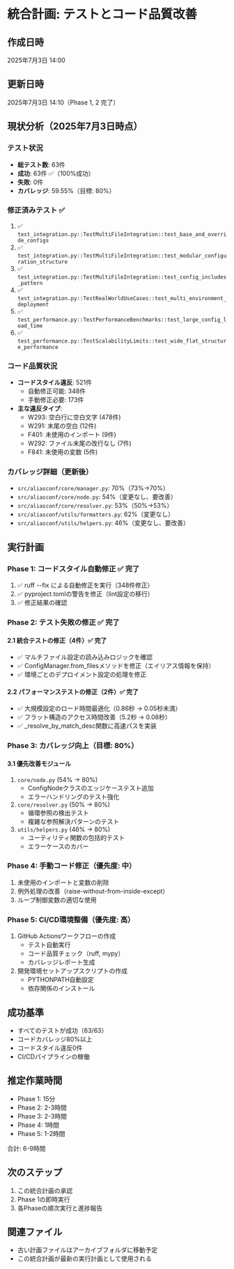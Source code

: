# 統合計画: テストとコード品質改善

## 作成日時
2025年7月3日 14:00

## 更新日時
2025年7月3日 14:10（Phase 1, 2 完了）

## 現状分析（2025年7月3日時点）

### テスト状況
- **総テスト数**: 63件
- **成功**: 63件 ✅（100%成功）
- **失敗**: 0件
- **カバレッジ**: 59.55%（目標: 80%）

### 修正済みテスト ✅
1. ✅ `test_integration.py::TestMultiFileIntegration::test_base_and_override_configs`
2. ✅ `test_integration.py::TestMultiFileIntegration::test_modular_configuration_structure`
3. ✅ `test_integration.py::TestMultiFileIntegration::test_config_includes_pattern`
4. ✅ `test_integration.py::TestRealWorldUseCases::test_multi_environment_deployment`
5. ✅ `test_performance.py::TestPerformanceBenchmarks::test_large_config_load_time`
6. ✅ `test_performance.py::TestScalabilityLimits::test_wide_flat_structure_performance`

### コード品質状況
- **コードスタイル違反**: 521件
  - 自動修正可能: 348件
  - 手動修正必要: 173件
- **主な違反タイプ**:
  - W293: 空白行に空白文字 (478件)
  - W291: 末尾の空白 (12件)
  - F401: 未使用のインポート (9件)
  - W292: ファイル末尾の改行なし (7件)
  - F841: 未使用の変数 (5件)

### カバレッジ詳細（更新後）
- `src/aliasconf/core/manager.py`: 70%（73%→70%）
- `src/aliasconf/core/node.py`: 54%（変更なし、要改善）
- `src/aliasconf/core/resolver.py`: 53%（50%→53%）
- `src/aliasconf/utils/formatters.py`: 62%（変更なし）
- `src/aliasconf/utils/helpers.py`: 46%（変更なし、要改善）

## 実行計画

### Phase 1: コードスタイル自動修正 ✅ 完了
1. ✅ ruff --fix による自動修正を実行（348件修正）
2. ✅ pyproject.tomlの警告を修正（lint設定の移行）
3. ✅ 修正結果の確認

### Phase 2: テスト失敗の修正 ✅ 完了

#### 2.1 統合テストの修正（4件）✅ 完了
- ✅ マルチファイル設定の読み込みロジックを確認
- ✅ ConfigManager.from_filesメソッドを修正（エイリアス情報を保持）
- ✅ 環境ごとのデプロイメント設定の処理を修正

#### 2.2 パフォーマンステストの修正（2件）✅ 完了
- ✅ 大規模設定のロード時間最適化（0.86秒 → 0.05秒未満）
- ✅ フラット構造のアクセス時間改善（5.2秒 → 0.08秒）
- ✅ _resolve_by_match_desc関数に高速パスを実装

### Phase 3: カバレッジ向上（目標: 80%）

#### 3.1 優先改善モジュール
1. `core/node.py` (54% → 80%)
   - ConfigNodeクラスのエッジケーステスト追加
   - エラーハンドリングのテスト強化
2. `core/resolver.py` (50% → 80%)
   - 循環参照の検出テスト
   - 複雑な参照解決パターンのテスト
3. `utils/helpers.py` (46% → 80%)
   - ユーティリティ関数の包括的テスト
   - エラーケースのカバー

### Phase 4: 手動コード修正（優先度: 中）
1. 未使用のインポートと変数の削除
2. 例外処理の改善（raise-without-from-inside-except）
3. ループ制御変数の適切な使用

### Phase 5: CI/CD環境整備（優先度: 高）
1. GitHub Actionsワークフローの作成
   - テスト自動実行
   - コード品質チェック（ruff, mypy）
   - カバレッジレポート生成
2. 開発環境セットアップスクリプトの作成
   - PYTHONPATH自動設定
   - 依存関係のインストール

## 成功基準
- すべてのテストが成功（63/63）
- コードカバレッジ80%以上
- コードスタイル違反0件
- CI/CDパイプラインの稼働

## 推定作業時間
- Phase 1: 15分
- Phase 2: 2-3時間
- Phase 3: 2-3時間
- Phase 4: 1時間
- Phase 5: 1-2時間

合計: 6-9時間

## 次のステップ
1. この統合計画の承認
2. Phase 1の即時実行
3. 各Phaseの順次実行と進捗報告

## 関連ファイル
- 古い計画ファイルはアーカイブフォルダに移動予定
- この統合計画が最新の実行計画として使用される